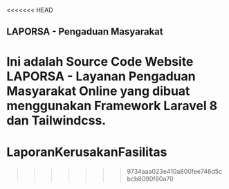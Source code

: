 <<<<<<< HEAD
## LAPORSA - Pengaduan Masyarakat

Ini adalah Source Code Website LAPORSA - Layanan Pengaduan Masyarakat Online yang dibuat menggunakan Framework Laravel 8 dan Tailwindcss.
=======
# LaporanKerusakanFasilitas
>>>>>>> 9734aaa023e410a800fee746d5cbcb8090f60a70
